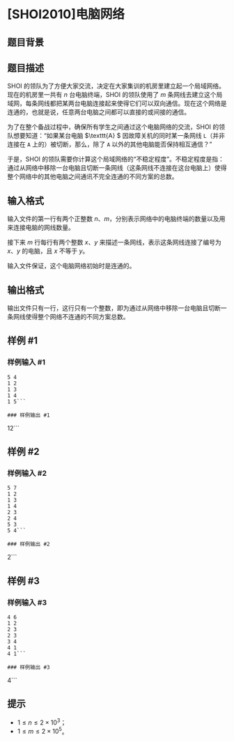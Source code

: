 # [SHOI2010]电脑网络

## 题目背景



## 题目描述

SHOI 的领队为了方便大家交流，决定在大家集训的机房里建立起一个局域网络。现在的机房里一共有 $n$ 台电脑终端，SHOI 的领队使用了 $m$ 条网线去建立这个局域网，每条网线都把某两台电脑连接起来使得它们可以双向通信。现在这个网络是连通的，也就是说，任意两台电脑之间都可以直接的或间接的通信。

为了在整个备战过程中，确保所有学生之间通过这个电脑网络的交流，SHOI 的领队想要知道：“如果某台电脑 $\texttt{A}
$ 因故障关机的同时某一条网线 $\texttt{L}$（并非连接在 $\texttt{A}$ 上的）被切断，那么，除了 $\texttt{A}$ 以外的其他电脑能否保持相互通信？”

于是，SHOI 的领队需要你计算这个局域网络的“不稳定程度”。不稳定程度是指：通过从网络中移除一台电脑且切断一条网线（这条网线不连接在这台电脑上）使得整个网络中的其他电脑之间通讯不完全连通的不同方案的总数。


## 输入格式

输入文件的第一行有两个正整数 $n$、$m$，分别表示网络中的电脑终端的数量以及用来连接电脑的网线数量。

接下来 $m$ 行每行有两个整数 $x$、$y$ 来描述一条网线，表示这条网线连接了编号为 $x$、$y$ 的电脑，且 $x$ 不等于 $y$。

输入文件保证，这个电脑网络初始时是连通的。


## 输出格式

输出文件只有一行，这行只有一个整数，即为通过从网络中移除一台电脑且切断一条网线使得整个网络不连通的不同方案总数。


## 样例 #1

### 样例输入 #1
```
5 4
1 2
1 3
1 4
1 5```

### 样例输出 #1

```
12```

## 样例 #2

### 样例输入 #2
```
5 7
1 2
1 3
1 4
2 3
2 4
5 3
5 4```

### 样例输出 #2

```
2```

## 样例 #3

### 样例输入 #3
```
4 6
1 2
2 3
2 3
3 4
4 1
4 1```

### 样例输出 #3

```
4```

## 提示

- $1 \leq n \leq 2 \times 10^3$；
- $1 \leq m \leq 2 \times 10^5$。


